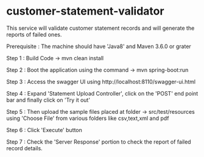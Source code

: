 # customer-statement-validator

This service will validate customer statement records and will generate the reports of failed ones.

Prerequisite : The machine should have 'Java8' and Maven 3.6.0 or grater

Step 1 : Build Code -> mvn clean install

Step 2 : Boot the application using the command -> mvn spring-boot:run

Step 3 : Access the swagger UI using http://localhost:8110/swagger-ui.html

Step 4 : Expand 'Statement Upload Controller', click on the 'POST' end point bar and finally click on 'Try it out' 

Step 5 : Then upload the sample files placed at folder -> src/test/resources using 'Choose File' from various folders like csv,text,xml and pdf

Step 6 : Click 'Execute' button

Step 7 : Check the 'Server Response' portion to check the report of failed record details. 

